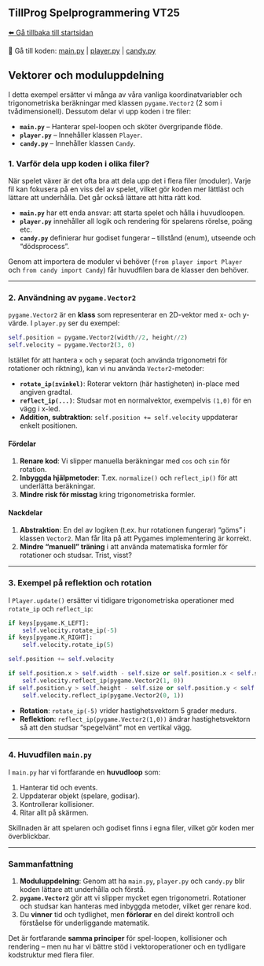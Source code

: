 ## TillProg Spelprogrammering VT25

[⬅️ Gå tillbaka till startsidan](../../README.md)

👾 Gå till koden: [main.py](main.py) | [player.py](player.py) | [candy.py](candy.py)

## Vektorer och moduluppdelning

I detta exempel ersätter vi många av våra vanliga koordinatvariabler och trigonometriska beräkningar med klassen `pygame.Vector2` (2 som i tvådimensionell). Dessutom delar vi upp koden i tre filer:  
- **`main.py`** – Hanterar spel-loopen och sköter övergripande flöde.  
- **`player.py`** – Innehåller klassen `Player`.  
- **`candy.py`** – Innehåller klassen `Candy`.  

### 1. Varför dela upp koden i olika filer?

När spelet växer är det ofta bra att dela upp det i flera filer (moduler). Varje fil kan fokusera på en viss del av spelet, vilket gör koden mer lättläst och lättare att underhålla. Det går också lättare att hitta rätt kod.

- **`main.py`** har ett enda ansvar: att starta spelet och hålla i huvudloopen.  
- **`player.py`** innehåller all logik och rendering för spelarens rörelse, poäng etc.  
- **`candy.py`** definierar hur godiset fungerar – tillstånd (enum), utseende och “dödsprocess”.

Genom att importera de moduler vi behöver (`from player import Player` och `from candy import Candy`) får huvudfilen bara de klasser den behöver.

---

### 2. Användning av `pygame.Vector2`

`pygame.Vector2` är en **klass** som representerar en 2D-vektor med x- och y-värde. I `player.py` ser du exempel:

```python
self.position = pygame.Vector2(width//2, height//2)
self.velocity = pygame.Vector2(3, 0)
```

Istället för att hantera `x` och `y` separat (och använda trigonometri för rotationer och riktning), kan vi nu använda `Vector2`-metoder:

- **`rotate_ip(±vinkel)`**: Roterar vektorn (här hastigheten) in-place med angiven gradtal.  
- **`reflect_ip(...)`**: Studsar mot en normalvektor, exempelvis `(1,0)` för en vägg i x-led.  
- **Addition, subtraktion**: `self.position += self.velocity` uppdaterar enkelt positionen.

#### Fördelar
1. **Renare kod**: Vi slipper manuella beräkningar med `cos` och `sin` för rotation.  
2. **Inbyggda hjälpmetoder**: T.ex. `normalize()` och `reflect_ip()` för att underlätta beräkningar.  
3. **Mindre risk för misstag** kring trigonometriska formler.

#### Nackdelar
1. **Abstraktion**: En del av logiken (t.ex. hur rotationen fungerar) “göms” i klassen `Vector2`. Man får lita på att Pygames implementering är korrekt.  
2. **Mindre “manuell” träning** i att använda matematiska formler för rotationer och studsar. Trist, visst?

---

### 3. Exempel på reflektion och rotation

I `Player.update()` ersätter vi tidigare trigonometriska operationer med `rotate_ip` och `reflect_ip`:

```python
if keys[pygame.K_LEFT]:
    self.velocity.rotate_ip(-5)
if keys[pygame.K_RIGHT]:
    self.velocity.rotate_ip(5)

self.position += self.velocity

if self.position.x > self.width - self.size or self.position.x < self.size:
    self.velocity.reflect_ip(pygame.Vector2(1, 0))
if self.position.y > self.height - self.size or self.position.y < self.size:
    self.velocity.reflect_ip(pygame.Vector2(0, 1))
```

- **Rotation**: `rotate_ip(-5)` vrider hastighetsvektorn 5 grader medurs.  
- **Reflektion**: `reflect_ip(pygame.Vector2(1,0))` ändrar hastighetsvektorn så att den studsar “spegelvänt” mot en vertikal vägg.

---

### 4. Huvudfilen `main.py`

I `main.py` har vi fortfarande en **huvudloop** som:
1. Hanterar tid och events.  
2. Uppdaterar objekt (spelare, godisar).  
3. Kontrollerar kollisioner.  
4. Ritar allt på skärmen.  

Skillnaden är att spelaren och godiset finns i egna filer, vilket gör koden mer överblickbar.

---

### Sammanfattning

1. **Moduluppdelning**: Genom att ha `main.py`, `player.py` och `candy.py` blir koden lättare att underhålla och förstå.  
2. **`pygame.Vector2`** gör att vi slipper mycket egen trigonometri. Rotationer och studsar kan hanteras med inbyggda metoder, vilket ger renare kod.  
3. Du **vinner** tid och tydlighet, men **förlorar** en del direkt kontroll och förståelse för underliggande matematik.  

Det är fortfarande **samma principer** för spel-loopen, kollisioner och rendering – men nu har vi bättre stöd i vektoroperationer och en tydligare kodstruktur med flera filer.
